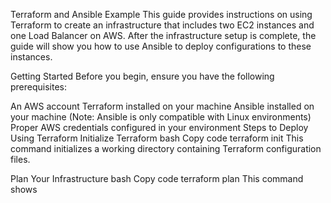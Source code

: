 Terraform and Ansible Example
This guide provides instructions on using Terraform to create an infrastructure that includes two EC2 instances and one Load Balancer on AWS. After the infrastructure setup is complete, the guide will show you how to use Ansible to deploy configurations to these instances.

Getting Started
Before you begin, ensure you have the following prerequisites:

An AWS account
Terraform installed on your machine
Ansible installed on your machine (Note: Ansible is only compatible with Linux environments)
Proper AWS credentials configured in your environment
Steps to Deploy Using Terraform
Initialize Terraform
bash
Copy code
terraform init
This command initializes a working directory containing Terraform configuration files.

Plan Your Infrastructure
bash
Copy code
terraform plan
This command shows
